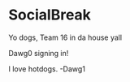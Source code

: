 SocialBreak
===========

Yo dogs, Team 16 in da house yall

Dawg0 signing in!

I love hotdogs. -Dawg1
